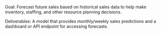 Goal: Forecast future sales based on historical sales data to help make inventory, staffing, and other resource planning decisions.

Deliverables: A model that provides monthly/weekly sales predictions and a dashboard or API endpoint for accessing forecasts.